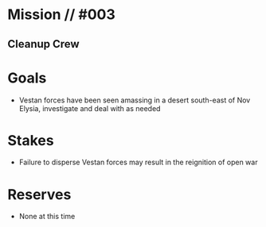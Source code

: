 # Mission // #003
## Cleanup Crew
# Goals
- Vestan forces have been seen amassing in a desert south-east of Nov Elysia, investigate and deal with as needed

# Stakes
- Failure to disperse Vestan forces may result in the reignition of open war

# Reserves
- None at this time
